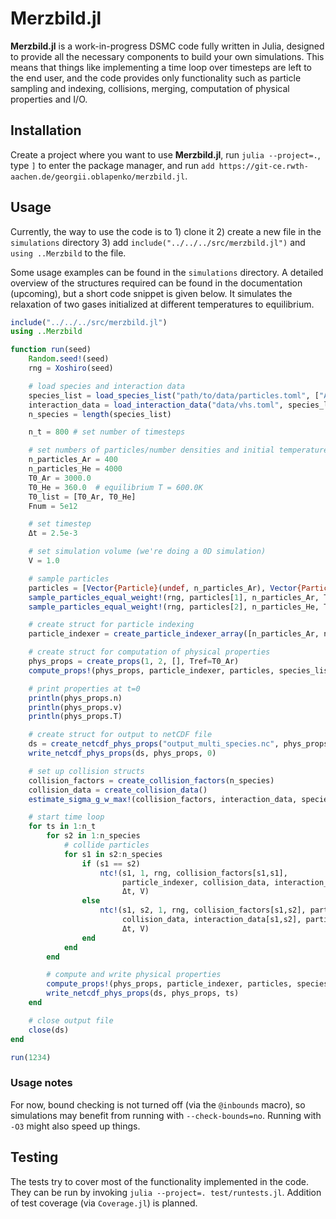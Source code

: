 # Merzbild.jl
**Merzbild.jl** is a work-in-progress DSMC code fully written in Julia,
designed to provide all the necessary components to build your own simulations.
This means that things like implementing a time loop over timesteps are left to the end user,
and the code provides only functionality such as
particle sampling and indexing, collisions, merging, computation of physical properties and I/O.

## Installation

Create a project where you want to use **Merzbild.jl**, run `julia --project=.`, type `]` to
enter the package manager, and run `add https://git-ce.rwth-aachen.de/georgii.oblapenko/merzbild.jl`.

## Usage
Currently, the way to use the code is to 1) clone it 2) create a new file in the `simulations` directory
3) add `include("../../../src/merzbild.jl")` and `using ..Merzbild` to the file.

Some usage examples can be found in the `simulations` directory.
A detailed overview of the structures required can be found in the documentation (upcoming),
but a short code snippet is given below. It simulates the relaxation of two gases initialized at different temperatures
to equilibrium.

```julia
include("../../../src/merzbild.jl")
using ..Merzbild

function run(seed)
    Random.seed!(seed)
    rng = Xoshiro(seed)

    # load species and interaction data
    species_list = load_species_list("path/to/data/particles.toml", ["Ar", "He"])
    interaction_data = load_interaction_data("data/vhs.toml", species_list)
    n_species = length(species_list)

    n_t = 800 # set number of timesteps

    # set numbers of particles/number densities and initial temperatures
    n_particles_Ar = 400
    n_particles_He = 4000
    T0_Ar = 3000.0
    T0_He = 360.0  # equilibrium T = 600.0K
    T0_list = [T0_Ar, T0_He]
    Fnum = 5e12

    # set timestep
    Δt = 2.5e-3

    # set simulation volume (we're doing a 0D simulation)
    V = 1.0

    # sample particles
    particles = [Vector{Particle}(undef, n_particles_Ar), Vector{Particle}(undef, n_particles_He)]
    sample_particles_equal_weight!(rng, particles[1], n_particles_Ar, T0_Ar, species_list[1].mass, Fnum, 0.0, 1.0, 0.0, 1.0, 0.0, 1.0)
    sample_particles_equal_weight!(rng, particles[2], n_particles_He, T0_He, species_list[2].mass, Fnum, 0.0, 1.0, 0.0, 1.0, 0.0, 1.0)

    # create struct for particle indexing
    particle_indexer = create_particle_indexer_array([n_particles_Ar, n_particles_He])

    # create struct for computation of physical properties
    phys_props = create_props(1, 2, [], Tref=T0_Ar)
    compute_props!(phys_props, particle_indexer, particles, species_list)

    # print properties at t=0
    println(phys_props.n)
    println(phys_props.v)
    println(phys_props.T)

    # create struct for output to netCDF file
    ds = create_netcdf_phys_props("output_multi_species.nc", phys_props, species_list)
    write_netcdf_phys_props(ds, phys_props, 0)

    # set up collision structs
    collision_factors = create_collision_factors(n_species)
    collision_data = create_collision_data()
    estimate_sigma_g_w_max!(collision_factors, interaction_data, species_list, T0_list, Fnum)

    # start time loop
    for ts in 1:n_t
        for s2 in 1:n_species
            # collide particles
            for s1 in s2:n_species
                if (s1 == s2)
                    ntc!(s1, 1, rng, collision_factors[s1,s1],
                         particle_indexer, collision_data, interaction_data[s1,s1], particles[s1],
                         Δt, V)
                else
                    ntc!(s1, s2, 1, rng, collision_factors[s1,s2], particle_indexer,
                         collision_data, interaction_data[s1,s2], particles[s1], particles[s2],
                         Δt, V)
                end
            end
        end

        # compute and write physical properties
        compute_props!(phys_props, particle_indexer, particles, species_list)
        write_netcdf_phys_props(ds, phys_props, ts)
    end

    # close output file
    close(ds)
end

run(1234)
```

### Usage notes

For now, bound checking is not turned off (via the `@inbounds` macro), so simulations may benefit from running with `--check-bounds=no`.
Running with `-O3` might also speed up things.

## Testing

The tests try to cover most of the functionality implemented in the code. They can be run by invoking `julia --project=. test/runtests.jl`.
Addition of test coverage (via `Coverage.jl`) is planned.
